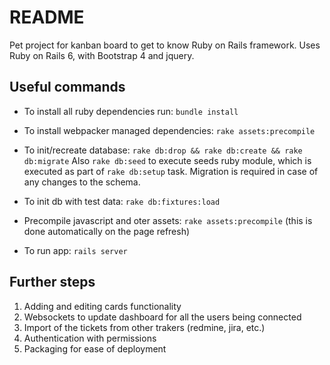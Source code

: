 # README

Pet project for kanban board to get to know Ruby on Rails framework.
Uses Ruby on Rails 6, with Bootstrap 4 and jquery.

## Useful commands
* To install all ruby dependencies run:
`bundle install`

* To install webpacker managed dependencies:
`rake assets:precompile`

* To init/recreate database:
`rake db:drop && rake db:create && rake db:migrate`
Also `rake db:seed` to execute seeds ruby module, which is executed as part of
`rake db:setup` task. Migration is required in case of any changes to the schema.

* To init db with test data:
`rake db:fixtures:load`

* Precompile javascript and oter assets:
`rake assets:precompile` (this is done automatically on the page refresh)

* To run app:
`rails server`

## Further steps
1. Adding and editing cards functionality
2. Websockets to update dashboard for all the users being connected
3. Import of the tickets from other trakers (redmine, jira, etc.)
4. Authentication with permissions
5. Packaging for ease of deployment
